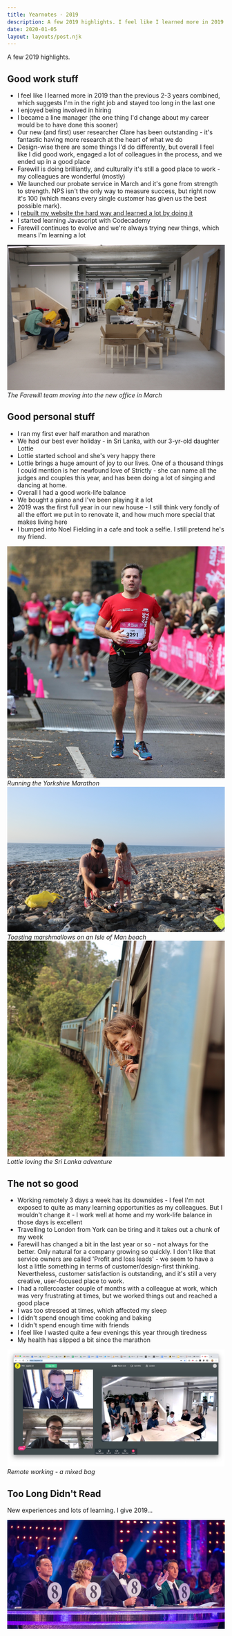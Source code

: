 ```yaml
---
title: Yearnotes - 2019
description: A few 2019 highlights. I feel like I learned more in 2019 than the previous 2-3 years combined, which suggests...
date: 2020-01-05
layout: layouts/post.njk
---
```


A few 2019 highlights. 

## Good work stuff

- I feel like I learned more in 2019 than the previous 2-3 years combined, which suggests I'm in the right job and stayed too long in the last one
- I enjoyed being involved in hiring
- I became a line manager (the one thing I'd change about my career would be to have done this sooner)
- Our new (and first) user researcher Clare has been outstanding - it's fantastic having more research at the heart of what we do 
- Design-wise there are some things I'd do differently, but overall I feel like I did good work, engaged a lot of colleagues in the process, and we ended up in a good place
- Farewill is doing brilliantly, and culturally it's still a good place to work - my colleagues are wonderful (mostly)
- We launched our probate service in March and it's gone from strength to strength. NPS isn't the only way to measure success, but right now it's 100 (which means every single customer has given us the best possible mark).
- I [rebuilt my website the hard way and learned a lot by doing it](/posts/i-rebuilt-my-website-the-hard-way/)
- I started learning Javascript with Codecademy
- Farewill continues to evolve and we're always trying new things, which means I'm learning a lot

![Farewill office move](/img/farewill-office-move.JPG)<em>The Farewill team moving into the new office in March</em>

## Good personal stuff

- I ran my first ever half marathon and marathon
- We had our best ever holiday - in Sri Lanka, with our 3-yr-old daughter Lottie
- Lottie started school and she's very happy there
- Lottie brings a huge amount of joy to our lives. One of a thousand things I could mention is her newfound love of Strictly - she can name all the judges and couples this year, and has been doing a lot of singing and dancing at home. 
- Overall I had a good work-life balance
- We bought a piano and I've been playing it a lot
- 2019 was the first full year in our new house - I still think very fondly of all the effort we put in to renovate it, and how much more special that makes living here
- I bumped into Noel Fielding in a cafe and took a selfie. I still pretend he's my friend.

![Yorkshire Marathon](/img/yorkshire-marathon.jpeg)<em>Running the Yorkshire Marathon</em>
![Marshmallows on a beach](/img/isle-of-man-beach.JPG)<em>Toasting marshmallows on an Isle of Man beach</em>
![Lottie in Sri Lanka](/img/sri-lanka.JPG)<em>Lottie loving the Sri Lanka adventure</em>


## The not so good

- Working remotely 3 days a week has its downsides - I feel I'm not exposed to quite as many learning opportunities as my colleagues. But I wouldn't change it - I work well at home and my work-life balance in those days is excellent
- Travelling to London from York can be tiring and it takes out a chunk of my week
- Farewill has changed a bit in the last year or so - not always for the better. Only natural for a company growing so quickly. I don't like that service owners are called 'Profit and loss leads' - we seem to have a lost a little something in terms of customer/design-first thinking. Nevertheless, customer satisfaction is outstanding, and it's still a very creative, user-focused place to work.
- I had a rollercoaster couple of months with a colleague at work, which was very frustrating at times, but we worked things out and reached a good place
- I was too stressed at times, which affected my sleep
- I didn't spend enough time cooking and baking
- I didn't spend enough time with friends
- I feel like I wasted quite a few evenings this year through tiredness
- My health has slipped a bit since the marathon

![Remote working](/img/remote-working-screenshot.jpg)<em>Remote working - a mixed bag</em>

## Too Long Didn't Read

New experiences and lots of learning. I give 2019...

![Strictly judges score 8](/img/strictly-score-8.jpg)
